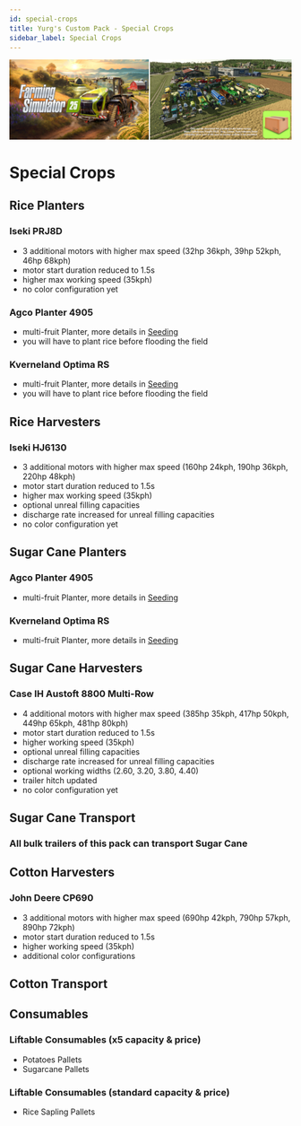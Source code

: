 ```yaml
---
id: special-crops
title: Yurg's Custom Pack - Special Crops
sidebar_label: Special Crops
---
```

[![](modHeader.png)](modScreen.png)
# Special Crops

## Rice Planters

### Iseki PRJ8D
- 3 additional motors with higher max speed (32hp 36kph, 39hp 52kph, 46hp 68kph)
- motor start duration reduced to 1.5s
- higher max working speed (35kph)
- no color configuration yet

### Agco Planter 4905
- multi-fruit Planter, more details in [Seeding](SEEDING.md)
- you will have to plant rice before flooding the field

### Kverneland Optima RS
- multi-fruit Planter, more details in [Seeding](SEEDING.md)
- you will have to plant rice before flooding the field

## Rice Harvesters

### Iseki HJ6130
- 3 additional motors with higher max speed (160hp 24kph, 190hp 36kph, 220hp 48kph)
- motor start duration reduced to 1.5s
- higher max working speed (35kph)
- optional unreal filling capacities
- discharge rate increased for unreal filling capacities
- no color configuration yet

## Sugar Cane Planters

### Agco Planter 4905
- multi-fruit Planter, more details in [Seeding](SEEDING.md)

### Kverneland Optima RS
- multi-fruit Planter, more details in [Seeding](SEEDING.md)

## Sugar Cane Harvesters

### Case IH Austoft 8800 Multi-Row
- 4 additional motors with higher max speed (385hp 35kph, 417hp 50kph, 449hp 65kph, 481hp 80kph)
- motor start duration reduced to 1.5s
- higher working speed (35kph)
- optional unreal filling capacities
- discharge rate increased for unreal filling capacities
- optional working widths (2.60, 3.20, 3.80, 4.40)
- trailer hitch updated
- no color configuration yet

## Sugar Cane Transport

### All bulk trailers of this pack can transport Sugar Cane

## Cotton Harvesters

### John Deere CP690
- 3 additional motors with higher max speed (690hp 42kph, 790hp 57kph, 890hp 72kph)
- motor start duration reduced to 1.5s
- higher working speed (35kph)
- additional color configurations

## Cotton Transport



## Consumables

### Liftable Consumables (x5 capacity & price)
- Potatoes Pallets
- Sugarcane Pallets

### Liftable Consumables (standard capacity & price)
- Rice Sapling Pallets
